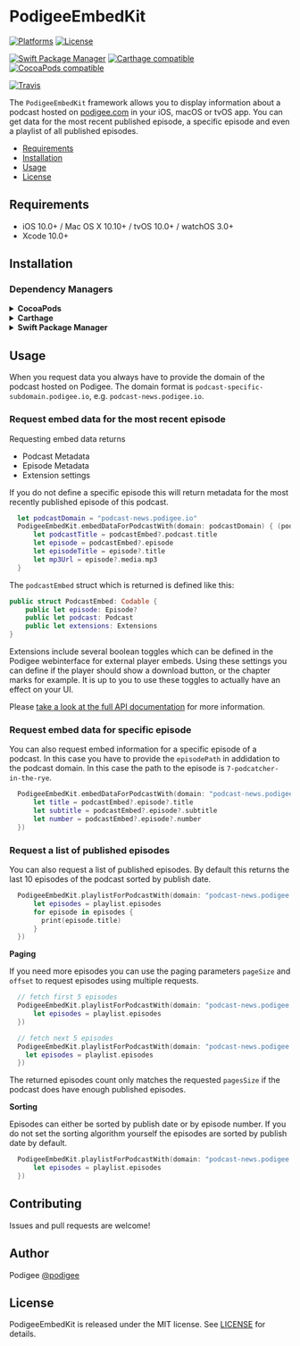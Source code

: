 # PodigeeEmbedKit

[![Platforms](https://img.shields.io/cocoapods/p/PodigeeEmbedKit.svg)](https://cocoapods.org/pods/PodigeeEmbedKit)
[![License](https://img.shields.io/cocoapods/l/PodigeeEmbedKit.svg)](https://raw.githubusercontent.com/podigee/PodigeeEmbedKit/master/LICENSE)

[![Swift Package Manager](https://img.shields.io/badge/Swift%20Package%20Manager-compatible-brightgreen.svg)](https://github.com/apple/swift-package-manager)
[![Carthage compatible](https://img.shields.io/badge/Carthage-compatible-4BC51D.svg?style=flat)](https://github.com/Carthage/Carthage)
[![CocoaPods compatible](https://img.shields.io/cocoapods/v/PodigeeEmbedKit.svg)](https://cocoapods.org/pods/PodigeeEmbedKit)

[![Travis](https://img.shields.io/travis/podigee/PodigeeEmbedKit/master.svg)](https://travis-ci.org/podigee/PodigeeEmbedKit/branches)

The `PodigeeEmbedKit` framework allows you to display information about a podcast hosted on [podigee.com](https://podigee.com) in your iOS, macOS or tvOS app. You can get data for the most recent published episode, a specific episode and even a playlist of all published episodes.

- [Requirements](#requirements)
- [Installation](#installation)
- [Usage](#usage)
- [License](#license)

## Requirements

- iOS 10.0+ / Mac OS X 10.10+ / tvOS 10.0+ / watchOS 3.0+
- Xcode 10.0+

## Installation

### Dependency Managers
<details>
  <summary><strong>CocoaPods</strong></summary>

[CocoaPods](http://cocoapods.org) is a dependency manager for Cocoa projects. You can install it with the following command:

```bash
$ gem install cocoapods
```

To integrate PodigeeEmbedKit into your Xcode project using CocoaPods, specify it in your `Podfile`:

```ruby
platform :ios, '10.0'
use_frameworks!

pod 'PodigeeEmbedKit', :git => 'https://github.com/podigee/PodigeeEmbedKit.git', :branch => 'master'
```

You have to link to the Github repository directly, because it is not publically available in the Cocoapods directory.

Then, run the following command:

```bash
$ pod install
```

</details>

<details>
  <summary><strong>Carthage</strong></summary>

[Carthage](https://github.com/Carthage/Carthage) is a decentralized dependency manager that automates the process of adding frameworks to your Cocoa application.

You can install Carthage with [Homebrew](http://brew.sh/) using the following command:

```bash
$ brew update
$ brew install carthage
```

To integrate PodigeeEmbedKit into your Xcode project using Carthage, specify it in your `Cartfile`:

```ogdl
github "podigee/PodigeeEmbedKit" ~> 0.0.1
```

</details>

<details>
  <summary><strong>Swift Package Manager</strong></summary>

To use PodigeeEmbedKit as a [Swift Package Manager](https://swift.org/package-manager/) package just add the following in your Package.swift file.

``` swift
// swift-tools-version:4.2

import PackageDescription

let package = Package(
    name: "HelloPodigeeEmbedKit",
    dependencies: [
        .package(url: "https://github.com/podigee/PodigeeEmbedKit.git", .upToNextMajor(from: "0.0.1"))
    ],
    targets: [
        .target(name: "HelloPodigeeEmbedKit", dependencies: ["PodigeeEmbedKit"])
    ]
)
```
</details>

## Usage

When you request data you always have to provide the domain of the podcast hosted on Podigee. The domain format is `podcast-specific-subdomain.podigee.io`, e.g. `podcast-news.podigee.io`.

### Request embed data for the most recent episode

Requesting embed data returns

* Podcast Metadata
* Episode Metadata
* Extension settings

If you do not define a specific episode this will return metadata for the most recently published episode of this podcast.

```swift
  let podcastDomain = "podcast-news.podigee.io"
  PodigeeEmbedKit.embedDataForPodcastWith(domain: podcastDomain) { (podcastEmbed, error) in
      let podcastTitle = podcastEmbed?.podcast.title
      let episode = podcastEmbed?.episode
      let episodeTitle = episode?.title
      let mp3Url = episode?.media.mp3
  }
```

The `podcastEmbed` struct which is returned is defined like this:

```swift
public struct PodcastEmbed: Codable {
    public let episode: Episode?
    public let podcast: Podcast
    public let extensions: Extensions
}
```

Extensions include several boolean toggles which can be defined in the Podigee webinterface for external player embeds. Using these settings you can define if the player should show a download button, or the chapter marks for example. It is up to you to use these toggles to actually have an effect on your UI.

Please [take a look at the full API documentation]() for more information.

### Request embed data for specific episode

You can also request embed information for a specific episode of a podcast. In this case you have to provide the `episodePath` in addidation to the podcast domain. In this case the path to the episode is `7-podcatcher-in-the-rye`.

```swift
  PodigeeEmbedKit.embedDataForPodcastWith(domain: "podcast-news.podigee.io", episodePath: "7-podcatcher-in-the-rye", complete: { (podcastEmbed, error) in
      let title = podcastEmbed?.episode?.title
      let subtitle = podcastEmbed?.episode?.subtitle
      let number = podcastEmbed?.episode?.number
  })
```

### Request a list of published episodes

You can also request a list of published episodes. By default this returns the last 10 episodes of the podcast sorted by publish date.

```swift
  PodigeeEmbedKit.playlistForPodcastWith(domain: "podcast-news.podigee.io", complete: { (playlist, error) in
      let episodes = playlist.episodes
      for episode in episodes {
        print(episode.title)
      }
  })
```

**Paging**

If you need more episodes you can use the paging parameters `pageSize` and `offset` to request episodes using multiple requests.

```swift
  // fetch first 5 episodes
  PodigeeEmbedKit.playlistForPodcastWith(domain: "podcast-news.podigee.io", pageSize: 5, offset: 0, complete: { (playlist, error) in
      let episodes = playlist.episodes
  })

  // fetch next 5 episodes
  PodigeeEmbedKit.playlistForPodcastWith(domain: "podcast-news.podigee.io", pageSize: 5, offset: 5, complete: { (playlist, error) in
    let episodes = playlist.episodes
  })
```

The returned episodes count only matches the requested `pagesSize` if the podcast does have enough published episodes.

**Sorting**

Episodes can either be sorted by publish date or by episode number. If you do not set the sorting algorithm yourself the episodes are sorted by publish date by default.

```swift
  PodigeeEmbedKit.playlistForPodcastWith(domain: "podcast-news.podigee.io", sortBy: .episodeNumber, complete: { (playlist, error) in
      let episodes = playlist.episodes
  })
```

## Contributing

Issues and pull requests are welcome!

## Author

Podigee [@podigee](https://twitter.com/podigee)

## License

PodigeeEmbedKit is released under the MIT license. See [LICENSE](https://github.com/podigee/PodigeeEmbedKit/blob/master/LICENSE) for details.
